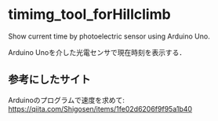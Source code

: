 # timimg_tool_forHillclimb
Show current time by photoelectric sensor using Arduino Uno.

Arduino Unoを介した光電センサで現在時刻を表示する．

## 参考にしたサイト
Arduinoのプログラムで速度を求めて: 
https://qiita.com/Shigosen/items/1fe02d6206f9f95a1b40